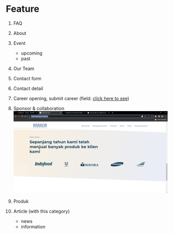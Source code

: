 # Feature

1. FAQ
2. About
3. Event
    - upcoming
    - past
4. Our Team
5. Contact form
6. Contact detail
7. Career opening, submit career (field: [click here to see](https://www.dicksonsynergy.co.id/career/5))
8. Sponsor & collaboration
   ![Sponsor collaboration](https://github.com/BariqDharmawan/psycholopreneurship/blob/main/public/img/sponsor-collaborate.png?raw=true)

9. Produk
10. Article (with this category)
    - news
    - information
